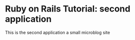 # Ruby on Rails Tutorial: second application

This is the second application a small microblog site
